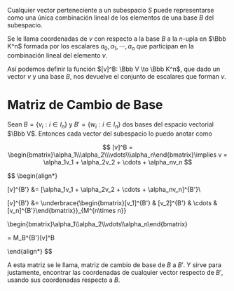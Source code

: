 Cualquier vector perteneciente a un subespacio $S$ puede representarse como una única combinación lineal de los elementos de una base $B$ del subespacio.

Se le llama coordenadas de $v$ con respecto a la base $B$ a la $n$-upla en $\Bbb K^n$ formada por los escalares $a_0, a_1, \cdots, a_n$ que participan en la combinación lineal del elemento $v$.

Así podemos definir la función $[v]^B: \Bbb V \to \Bbb K^n$, que dado un vector $v$ y una base $B$, nos devuelve el conjunto de escalares que forman $v$.

# Matriz de Cambio de Base

Sean $B = \{v_i: i\in I_n\}$ y $B' = \{w_i:i\in I_n\}$ dos bases del espacio vectorial $\Bbb V$. Entonces cada vector del subespacio lo puedo anotar como

$$
[v]^B = \begin{bmatrix}\alpha_1\\\alpha_2\\\vdots\\\alpha_n\end{bmatrix}\implies v = \alpha_1v_1 + \alpha_2v_2 + \cdots + \alpha_nv_n
$$

$$
\begin{align*}

[v]^{B'} &= [\alpha_1v_1 + \alpha_2v_2 + \cdots + \alpha_nv_n]^{B'}\\

[v]^{B'} &= \underbrace{\begin{bmatrix}[v_1]^{B'} & [v_2]^{B'} & \cdots & [v_n]^{B'}\end{bmatrix}}_{M^{n\times n}}

\begin{bmatrix}\alpha_1\\\alpha_2\\\vdots\\\alpha_n\end{bmatrix}

= M_B^{B'}[v]^B

\end{align*}
$$

A esta matriz se le llama, matriz de cambio de base de $B$ a $B'$. Y sirve para justamente, encontrar las coordenadas de cualquier vector respecto de $B'$, usando sus coordenadas respecto a $B$.